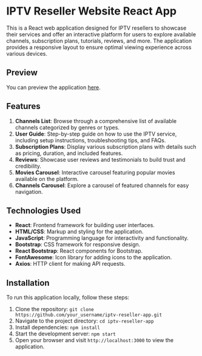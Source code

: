 # IPTV Reseller Website React App

This is a React web application designed for IPTV resellers to showcase their services and offer an interactive platform for users to explore available channels, subscription plans, tutorials, reviews, and more. The application provides a responsive layout to ensure optimal viewing experience across various devices.

## Preview

You can preview the application [here](https://inquisitive-shortbread-2cee27.netlify.app/).

## Features

1. **Channels List**: Browse through a comprehensive list of available channels categorized by genres or types.
2. **User Guide**: Step-by-step guide on how to use the IPTV service, including setup instructions, troubleshooting tips, and FAQs.
3. **Subscription Plans**: Display various subscription plans with details such as pricing, duration, and included features.
4. **Reviews**: Showcase user reviews and testimonials to build trust and credibility.
5. **Movies Carousel**: Interactive carousel featuring popular movies available on the platform.
6. **Channels Carousel**: Explore a carousel of featured channels for easy navigation.

## Technologies Used

- **React**: Frontend framework for building user interfaces.
- **HTML/CSS**: Markup and styling for the application.
- **JavaScript**: Programming language for interactivity and functionality.
- **Bootstrap**: CSS framework for responsive design.
- **React Bootstrap**: React components for Bootstrap.
- **FontAwesome**: Icon library for adding icons to the application.
- **Axios**: HTTP client for making API requests.

## Installation

To run this application locally, follow these steps:

1. Clone the repository: `git clone https://github.com/your_username/iptv-reseller-app.git`
2. Navigate to the project directory: `cd iptv-reseller-app`
3. Install dependencies: `npm install`
4. Start the development server: `npm start`
5. Open your browser and visit `http://localhost:3000` to view the application.
